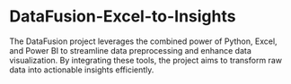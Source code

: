 # DataFusion-Excel-to-Insights
The DataFusion project leverages the combined power of Python, Excel, and Power BI to streamline data preprocessing and enhance data visualization. By integrating these tools, the project aims to transform raw data into actionable insights efficiently.
